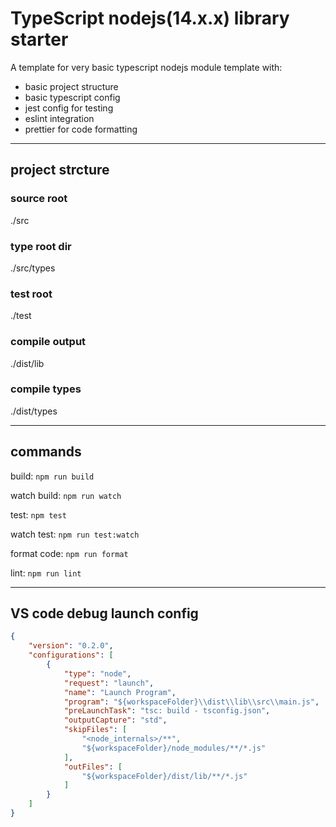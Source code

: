 # TypeScript nodejs(14.x.x) library starter

A template for very basic typescript nodejs module template with:
- basic project structure
- basic typescript config
- jest config for testing
- eslint integration
- prettier for code formatting

---

## project strcture

### source root
./src

### type root dir
./src/types

### test root
./test

### compile output
./dist/lib

### compile types
./dist/types

---

## commands

build: `npm run build`

watch build: `npm run watch`

test: `npm test`

watch test: `npm run test:watch`

format code: `npm run format`

lint: `npm run lint`

---

## VS code debug launch config

```json
{
    "version": "0.2.0",
    "configurations": [
        {
            "type": "node",
            "request": "launch",
            "name": "Launch Program",
            "program": "${workspaceFolder}\\dist\\lib\\src\\main.js",
            "preLaunchTask": "tsc: build - tsconfig.json",
            "outputCapture": "std",
            "skipFiles": [
                "<node_internals>/**",
                "${workspaceFolder}/node_modules/**/*.js"
            ],
            "outFiles": [
                "${workspaceFolder}/dist/lib/**/*.js"
            ]
        }
    ]
}
```